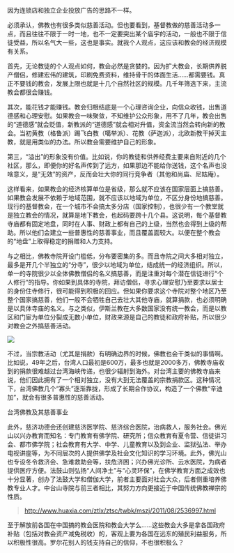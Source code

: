 因为连锁店和独立企业投放广告的思路不一样。

必须承认，佛教也有很多类似慈善活动。但也要看到，基督教做的慈善活动多一点，而且往往不限于一时一地，也不一定要突出某个庙宇的活动，一般也不限于信徒受益，所以名气大一些，这也是事实。就我个人观点，这应该和教会的经济规模有关系。

首先，无论教徒的个人观点如何，教会必然是贪婪的。因为扩大教会，长期供养脱产僧侣，修建宏伟的建筑，印刷免费资料，维持骨干的体面生活……都需要钱。真正不要钱的教会，发展上限也就是十几个自然社区的规模。几千年筛选下来，主流教会都很会赚钱。

其次，能花钱才能赚钱。教会归根结底是一个心理咨询企业，向信众收钱，出售道德感和心理安慰。如果教会一味聚敛，不知维护公众形象，用不了几年，教会出售的“道德感”就会贬值，新教派的“道德感”就会相对升值，资金流当然会转向新的教会。当初黄教（格鲁派）踢飞白教（噶举派）、花教（萨迦派），北欧新教干掉天主教，就是用类似的办法。所以教会需要维护自己的形象。

第三，“溢出”的形象没有价值。比如说，你的教徒和供养经费主要来自附近的几个社区，那么，即便你的好名声传到了远方，如果那边不能给你送钱，这个名声也没啥意义，是“无效”的资产，反而会壮大你的同行竞争者（其他和尚庙、尼姑庵）。

这样看来，如果教会的经济核算单位是省级，那么就不应该在国家层面上搞慈善。如果教会发展不依赖于地域范围，就不应该以地域为单位，不区分身份地搞慈善。现行的基督教会，在一个城市不会搞太多分店（国家控制），也很少有一个教堂就是独立教会的情况，就算是地下教会，也起码要跨十几个县。这说明，每个基督教寺庙都有固定地盘，同时在人事、财政上都有自己的上级，当然也会得到上级的帮助。所以他们会建立一些普惠性的慈善事业，而且覆盖面较大。以便在整个教会的“地盘”上取得稳定的捐赠和人力支持。

与之相比，佛教寺院开设门槛低，分布要密集的多。而且寺院之间大多相对独立，最多是开几个半独立的“分寺”，很少以地域为单位，结成统一的经济组织。所以，单一的寺院很少以全体佛教僧侣的名义搞慈善，而是注重对每个潜在信徒进行“个人修行”的指导。你如果到具体的寺院，拜访僧侣，寻求心理安慰乃至要求以居士的身份住寺修行，很可能得到积极的回应。但如果你要求这个寺院对整个地区乃至整个国家搞慈善，他们一般不会牺牲自己去壮大其他寺庙，就算捐款，也必须明确是以具体寺庙的名义。与之类似，伊斯兰教在大多数国家没有统一教会，而是以教区和门宦为单位分裂成无数小单位，财政来源是自己的教徒和政府补贴，所以很少对教会之外搞慈善活动。

![](http://public.iwangpo.com/FgbmMgs-cWsTtckmyM43_567Xa6h.jpg?imageView2/2/w/600)

不过，当宗教活动（尤其是捐款）有明确边界的时候，佛教也会干类似的事情啊。比如说，49年之后，台湾人口最初是600万，最多也就是2000多万，佛教寺庙收到的捐款很难越过台湾海峡传递，也很少辐射到海外。对台湾主要的佛教寺庙来说，他们因此拥有了一个相对独立，没有大到无法覆盖的宗教捐款区。这种情况下，台湾佛教几个“寡头”逐渐靠拢，形成了长期合作协议，构造了一个佛教“辛迪加”，就会有很多普惠性的慈善活动。

台湾佛教及其慈善事业

此外，慈济功德会还创建慈济医学院、慈济综合医院，治病救人，服务社会。佛光山以兴办教育而知名：专门教育有佛学院、研究所；信众教育有夏令营、信徒讲习会、都市佛学院；社会教育有大学、中学、儿童教育以及到企业、监狱弘法、举办电视讲座等，为不同层次的人提供佛学及社会文化知识的学习环境。此外，佛光山也专设冬令救济会、急难救助会等，扶危济困；兴办佛光诊所、云水医院，为病者提供医疗方便。法鼓山则弘扬“人间净土”与“心灵环保”，在佛学教育方面之成效也十分显著，创办了法鼓大学和僧伽大学，前者主要面对社会大众，后者侧重培养佛教专业人才。中台山寺院与前三者相比，其努力方向更接近于中国传统佛教禅宗的性质。

> http://www.huaxia.com/ztlx/ztsc/twbk/mszj/2011/08/2536997.html

至于解放前各国在中国搞的教会医院和教会大学么……这些教会大多是拿各国政府补贴（包括对教会资产减免税收）的，客观上要为各国在远东的殖民利益服务，所以积极性很高。罗尔花别人的钱支持自己的信仰，不也很积极么？